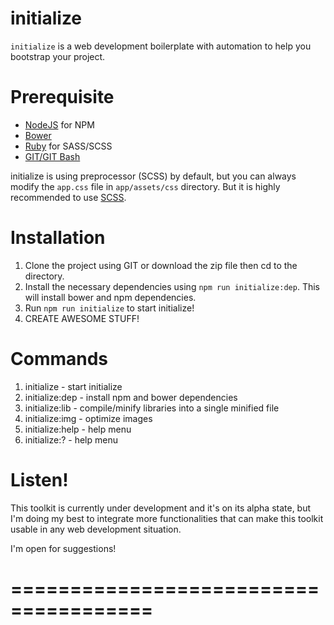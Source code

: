 # initialize

`initialize` is a web development boilerplate with automation to help you bootstrap your project.

# Prerequisite

- [NodeJS](https://nodejs.org/en/) for NPM
- [Bower](https://bower.io/)
- [Ruby](https://www.ruby-lang.org/en/) for SASS/SCSS
- [GIT/GIT Bash](https://git-scm.com/downloads)

initialize is using preprocessor (SCSS) by default, but you can always modify the `app.css` file in `app/assets/css` directory.
But it is highly recommended to use [SCSS](http://sass-lang.com/install).

# Installation
1. Clone the project using GIT or download the zip file then cd to the directory.
2. Install the necessary dependencies using `npm run initialize:dep`. This will install bower and npm dependencies.
3. Run `npm run initialize` to start initialize!
4. CREATE AWESOME STUFF!

# Commands
1. initialize      - start initialize
2. initialize:dep  - install npm and bower dependencies
3. initialize:lib  - compile/minify libraries into a single minified file
4. initialize:img  - optimize images
5. initialize:help - help menu
6. initialize:?    - help menu

# Listen!
This toolkit is currently under development and it's on its alpha state, but I'm doing my best to integrate more functionalities that can make this toolkit usable in any web development situation.

I'm open for suggestions!

# ======================================